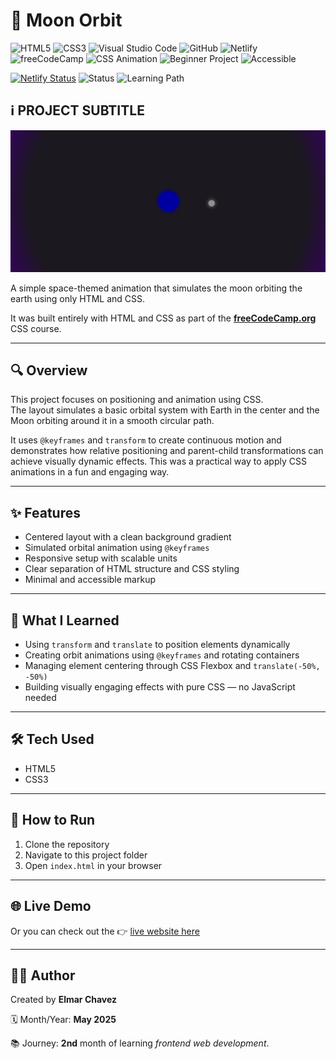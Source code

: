 # 📁 Moon Orbit

![HTML5](https://img.shields.io/badge/HTML5-E34F26?style=for-the-badge&logo=html5&logoColor=white)
![CSS3](https://img.shields.io/badge/CSS3-1572B6?style=for-the-badge&logo=css3&logoColor=white)
![Visual Studio Code](https://img.shields.io/badge/VS%20Code-007ACC?style=for-the-badge&logo=visual-studio-code&logoColor=white)
![GitHub](https://img.shields.io/badge/GitHub-181717?style=for-the-badge&logo=github&logoColor=white)
![Netlify](https://img.shields.io/badge/Netlify-00C7B7?style=for-the-badge&logo=netlify&logoColor=white)
![freeCodeCamp](https://img.shields.io/badge/freeCodeCamp-27273D?style=for-the-badge&logo=freecodecamp&logoColor=white)
![CSS Animation](https://img.shields.io/badge/CSS%20Animation-keyframes-purple?style=for-the-badge)
![Beginner Project](https://img.shields.io/badge/Beginner%20Project-25D366?style=for-the-badge)
![Accessible](https://img.shields.io/badge/Accessibility-A11Y-0052cc?style=for-the-badge)

[![Netlify Status](https://api.netlify.com/api/v1/badges/47674e46-271a-4f1e-8590-c2887b53fb8d/deploy-status)](https://html-css-daily.netlify.app/build%20a%20moon%20orbit/)
![Status](https://img.shields.io/badge/status-complete-brightgreen)
![Learning Path](https://img.shields.io/badge/learning%20path-month%202-blue)

## ℹ️ PROJECT SUBTITLE

![Screenshot of the project](./screenshot.png)

A simple space-themed animation that simulates the moon orbiting the earth using only HTML and CSS.

It was built entirely with HTML and CSS as part of the [**freeCodeCamp.org**](https://www.freecodecamp.org/learn/full-stack-developer/) CSS course.

---

## 🔍 Overview

This project focuses on positioning and animation using CSS.  
The layout simulates a basic orbital system with Earth in the center and the Moon orbiting around it in a smooth circular path.

It uses `@keyframes` and `transform` to create continuous motion and demonstrates how relative positioning and parent-child transformations can achieve visually dynamic effects. This was a practical way to apply CSS animations in a fun and engaging way.

---

## ✨ Features

- Centered layout with a clean background gradient
- Simulated orbital animation using `@keyframes`
- Responsive setup with scalable units
- Clear separation of HTML structure and CSS styling
- Minimal and accessible markup

---

## 🧠 What I Learned

- Using `transform` and `translate` to position elements dynamically
- Creating orbit animations using `@keyframes` and rotating containers
- Managing element centering through CSS Flexbox and `translate(-50%, -50%)`
- Building visually engaging effects with pure CSS — no JavaScript needed

---

## 🛠️ Tech Used

- HTML5
- CSS3

---

## 🚀 How to Run

1. Clone the repository
2. Navigate to this project folder
3. Open `index.html` in your browser

---

## 🌐 Live Demo

Or you can check out the 👉 [live website here](https://html-css-daily.netlify.app/build%20a%20moon%20orbit/)

---

## 🧑‍💻 Author

Created by **Elmar Chavez**

🗓️ Month/Year: **May 2025**

📚 Journey: **2nd** month of learning _frontend web development_.
